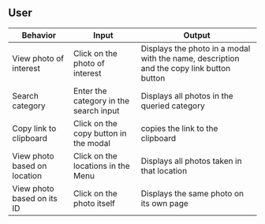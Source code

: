 ## User
| Behavior            | Input                         | Output                        | 
| ------------------- | ----------------------------- | ----------------------------- |
| View photo of interest | Click on the photo of interest | Displays the photo in a modal with the name, description and the copy link button button |
| Search category | Enter the category in the search input | Displays all photos in the queried category |
| Copy link to clipboard | Click on the copy button in the modal| copies the link to the clipboard |
| View photo based on location | Click on the locations in the Menu | Displays all photos taken in that location |
| View photo based on its ID   | Click on the photo itself | Displays the same photo on its own page |